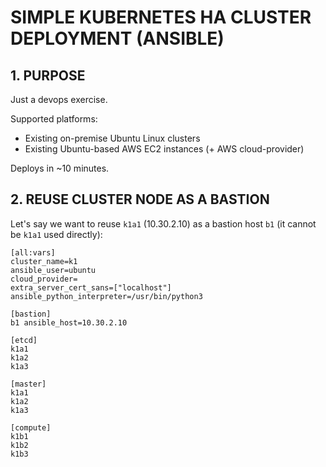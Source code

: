 SIMPLE KUBERNETES HA CLUSTER DEPLOYMENT (ANSIBLE)
=================================================

## 1. PURPOSE

Just a devops exercise.

Supported platforms:
- Existing on-premise Ubuntu Linux clusters
- Existing Ubuntu-based AWS EC2 instances (+ AWS cloud-provider)

Deploys in ~10 minutes.

## 2. REUSE CLUSTER NODE AS A BASTION

Let's say we want to reuse `k1a1` (10.30.2.10) as a bastion host `b1` (it cannot be `k1a1` used directly):

```dosini
[all:vars]
cluster_name=k1
ansible_user=ubuntu
cloud_provider=
extra_server_cert_sans=["localhost"]
ansible_python_interpreter=/usr/bin/python3

[bastion]
b1 ansible_host=10.30.2.10

[etcd]
k1a1
k1a2
k1a3

[master]
k1a1
k1a2
k1a3

[compute]
k1b1
k1b2
k1b3
```

